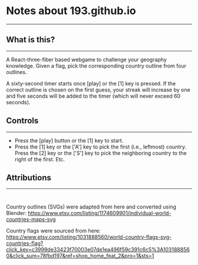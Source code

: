 # Notes about 193.github.io
---
## What is this?
---
A React-three-fiber based webgame to challenge your geography knowledge. Given
a flag, pick the corresponding country outline from four outlines.

A sixty-second timer starts once [play] or the [1] key is pressed. If the correct outline is chosen on the first guess, your streak will increase by one and five seconds will be added to the timer (which will never exceed 60 seconds). 

## Controls
---
- Press the [play] button or the [1] key to start. 
- Press the [1] key or the ['A'] key to pick the first (i.e., leftmost) country. Press the [2] key or the ['S'] key to pick the neighboring country to the right of the first. Etc. 

## Attributions
---
#
Country outlines (SVGs) were adapted from here and converted using Blender:
https://www.etsy.com/listing/1174609901/individual-world-countries-maps-svg

Country flags were sourced from here:
https://www.etsy.com/listing/1031888560/world-country-flags-svg-countries-flag?click_key=c3999de33423f70003e07de1ea496f59c391c6c5%3A1031888560&click_sum=78fbd197&ref=shop_home_feat_2&pro=1&sts=1
